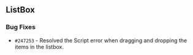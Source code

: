 ## ListBox

### Bug Fixes

- `#247253` - Resolved the Script error when dragging and dropping the items in the listbox.

